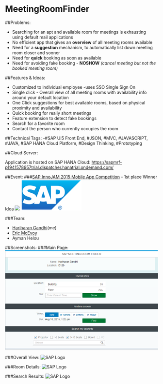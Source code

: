 # MeetingRoomFinder

##Problems:

* Searching for an apt and available room for meetings is exhausting using default mail applications
* No efficient app that gives an **overview** of all meeting rooms available
* Need for a **suggestion** mechanism, to automatically list down meeting room closer and sooner
* Need for **quick** booking as soon as available 
* Need for avoiding fake booking - **NOSHOW** _(cancel meeting but not the booked meeting room)_

##Features & Ideas:

* Customized to individual employee -uses SSO Single Sign On
* Single click - Overall view of all meeting rooms with availability info around your default location
* One Click suggestions for best available rooms, based on physical proximity and availability
* Quick booking for really short meetings
* Feature extension to detect fake bookings
* Search for a favorite room
* Contact the person who currently occupies the room

##Technical Tags:
-#SAP UI5 Front End, #JSON, #MVC, #JAVASCRIPT, #JAVA, #SAP HANA Cloud Platform, #Design Thinking, #Prototyping

##Cloud Server:

Application is hosted on SAP HANA Cloud: https://sapmrf-p1941578957trial.dispatcher.hanatrial.ondemand.com/

##Event:
###[SAP InnoJAM 2015 Mobile App Competition](https://ideas.sap.com/digitalinnovation) - 1st place Winner Idea ![](https://raw.githubusercontent.com/Hariharan-Gandhi/MeetingRoomFinder/blob/master/Main/img/award.png)
![SAP Logo](https://raw.githubusercontent.com/Hariharan-Gandhi/MeetingRoomFinder/master/Main/view/saplogo.png)

###Team: 
* [Hariharan Gandhi](https://github.com/Hariharan-Gandhi)(me)
* [Eric McEvoy](https://github.com/IrishEric)
* Ayman Helou


##Screenshots:
###Main Page:
![SAP Logo](https://raw.githubusercontent.com/Hariharan-Gandhi/MeetingRoomFinder/master/Main/img/mainpage.PNG)

###Overall View:
![SAP Logo](https://raw.githubusercontent.com/Hariharan-Gandhi/MeetingRoomFinder/blob/master/Main/img/overallview.PNG)

###Room Details:
![SAP Logo](https://raw.githubusercontent.com/Hariharan-Gandhi/MeetingRoomFinder/blob/master/Main/img/roomdetails.PNG)

###Search Results:
![SAP Logo](https://raw.githubusercontent.com/Hariharan-Gandhi/MeetingRoomFinder/blob/master/Main/img/searchresults.PNG)
